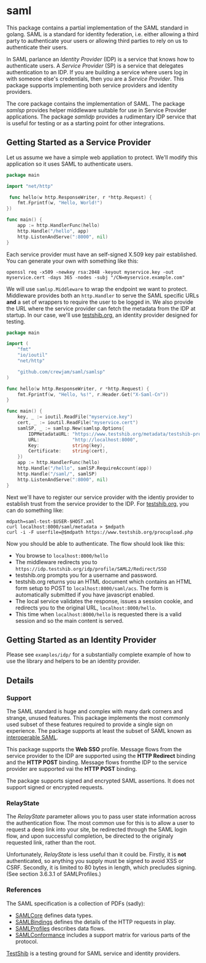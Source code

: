 # saml

This package contains a partial implementation of the SAML standard in golang.
SAML is a standard for identity federation, i.e. either allowing a third party to authenticate your users or allowing third parties to rely on us to authenticate their users.

In SAML parlance an *Identity Provider* (IDP) is a service that knows how to authenticate users. A *Service Provider* (SP) is a service that delegates authentication to an IDP. If you are building a service where users log in with someone else's credentials, then you are a *Service Provider*. This package supports implementing both service providers and identity providers.

The core package contains the implementation of SAML. The package *samlsp* provides helper middleware suitable for use in Service Provider applications. The package *samlidp* provides a rudimentary IDP service that is useful for testing or as a starting point for other integrations.

## Getting Started as a Service Provider

Let us assume we have a simple web appliation to protect. We'll modify this application so it uses SAML to authenticate users.

```go
package main

import "net/http"

 func hello(w http.ResponseWriter, r *http.Request) {
    fmt.Fprintf(w, "Hello, World!")
})

func main() {
    app := http.HandlerFunc(hello)
    http.Handle("/hello", app)
    http.ListenAndServe(":8000", nil)
}
```

Each service provider must have an self-signed X.509 key pair established. You can generate your own with something like this:

    openssl req -x509 -newkey rsa:2048 -keyout myservice.key -out myservice.cert -days 365 -nodes -subj "/CN=myservice.example.com"

We will use `samlsp.Middleware` to wrap the endpoint we want to protect. Middleware provides both an `http.Handler` to serve the SAML specific URLs **and** a set of wrappers to require the user to be logged in. We also provide the URL where the service provider can fetch the metadata from the IDP at startup. In our case, we'll use [testshib.org](testshib.org), an identity provider designed for testing.

```go
package main

import (
    "fmt"
    "io/ioutil"
    "net/http"

    "github.com/crewjam/saml/samlsp"
)

func hello(w http.ResponseWriter, r *http.Request) {
    fmt.Fprintf(w, "Hello, %s!", r.Header.Get("X-Saml-Cn"))
}

func main() {
    key, _ := ioutil.ReadFile("myservice.key")
    cert, _ := ioutil.ReadFile("myservice.cert")
    samlSP, _ := samlsp.New(samlsp.Options{
        IDPMetadataURL: "https://www.testshib.org/metadata/testshib-providers.xml",
        URL:            "http://localhost:8000",
        Key:            string(key),
        Certificate:    string(cert),
    })
    app := http.HandlerFunc(hello)
    http.Handle("/hello", samlSP.RequireAccount(app))
    http.Handle("/saml/", samlSP)
    http.ListenAndServe(":8000", nil)
}
```

Next we'll have to register our service provider with the identiy provider to establish trust from the service provider to the IDP. For [testshib.org](testshib.org), you can do something like:

```console
mdpath=saml-test-$USER-$HOST.xml
curl localhost:8000/saml/metadata > $mdpath
curl -i -F userfile=@$mdpath https://www.testshib.org/procupload.php
```

Now you should be able to authenticate. The flow should look like this:

* You browse to `localhost:8000/hello` 
* The middleware redirects you to `https://idp.testshib.org/idp/profile/SAML2/Redirect/SSO`
* testshib.org prompts you for a username and password.
* testshib.org returns you an HTML document which contains an HTML form setup to POST to `localhost:8000/saml/acs`. The form is automatically submitted if you have javascript enabled.
* The local service validates the response, issues a session cookie, and redirects you to the original URL, `localhost:8000/hello`.
* This time when `localhost:8000/hello` is requested there is a valid session and so the main content is served.

## Getting Started as an Identity Provider

Please see `examples/idp/` for a substantially complete example of how to use the library and helpers to be an identity provider.

## Details

### Support

The SAML standard is huge and complex with many dark corners and strange, unused features. This package implements the most commonly used subset of these features required to provide a single sign on experience. The package supports at least the subset of SAML known as [interoperable SAML](http://saml2int.org).

This package supports the **Web SSO** profile. Message flows from the service provider to the IDP are supported using the **HTTP Redirect** binding and the **HTTP POST** binding. Message flows fromthe IDP to the service provider are supported vai the **HTTP POST** binding.

The package supports signed and encrypted SAML assertions. It does not support signed or encrypted requests.

### RelayState

The *RelayState* parameter allows you to pass user state information across the authentication flow. The most common use for this is to allow a user to request a deep link into your site, be redirected through the SAML login flow, and upon successful completion, be directed to the originaly requested link, rather than the root.

Unfortunately, *RelayState* is less useful than it could be. Firstly, it is **not** authenticated, so anything you supply must be signed to avoid XSS or CSRF. Secondly, it is limited to 80 bytes in length, which precludes signing. (See section 3.6.3.1 of SAMLProfiles.)

### References

The SAML specification is a collection of PDFs (sadly):
* [SAMLCore](http://docs.oasis-open.org/security/saml/v2.0/saml-core-2.0-os.pdf) defines data types.
* [SAMLBindings](http://docs.oasis-open.org/security/saml/v2.0/saml-bindings-2.0-os.pdf) defines the details of the HTTP requests in play.
* [SAMLProfiles](http://docs.oasis-open.org/security/saml/v2.0/saml-profiles-2.0-os.pdf) describes data flows.
* [SAMLConformance](http://docs.oasis-open.org/security/saml/v2.0/saml-conformance-2.0-os.pdf) includes a support matrix for various parts of the protocol.

[TestShib](http://www.testshib.org/) is a testing ground for SAML service and identity providers.
